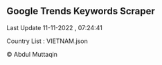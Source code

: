 

## Google Trends Keywords Scraper 
 
Last Update 11-11-2022 , 07:24:41

Country List :
VIETNAM.json



© Abdul Muttaqin 
